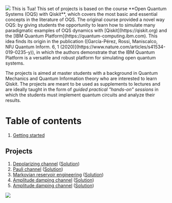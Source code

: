 <img src="images/oqs_title_.jpg"/>
This is Tua!
This set of projects is based on the course **Open Quantum Systems (OQS) with Qiskit**, which covers the most basic and essential concepts in the literature of OQS. The original course provided a novel way OQS: by giving students the opportunity to learn how to simulate many paradigmatic examples of OQS dynamics with [Qiskit](https://qiskit.org) and the [IBM Quantum Platform](https://quantum-computing.ibm.com). This idea finds its origin in the publication ([García-Pérez, Rossi, Maniscalco, NPJ Quantum Inform. 6, 1 (2020)](https://www.nature.com/articles/s41534-019-0235-y)), in which the authors demonstrate that the IBM Quantum Platform is a versatile and robust platform for simulating open quantum systems.


The projects is aimed at master students with a background in Quantum Mechanics and Quantum Information theory who are interested to learn Qiskit. The projects are meant to be used as supplements to lectures and are ideally taught in the form of *guided practical "hands-on" sessions* in which the students must implement quantum circuits and analyze their results.


# Table of contents

1. [Getting started](getting_started.html)

## Projects

1. [Depolarizing channel](project_1-depolarizing_channel.html) ([Solution](project_1-solution.html))
2. [Pauli channel](project_2-pauli_channel.html) ([Solution](project_2-solution.html))
3. [Markovian reservoir engineering](project_3-reservoir-engineering.html) ([Solution](project_3-solution.html))
4. [Amplitude damping channel](project_4-amplitude_damping.html) ([Solution](project_4-solution.html))
5. [Amplitude damping channel](final_project.html) ([Solution](final_project-solutions.html))

<img src="images/oqs_logos_.jpg"/>
